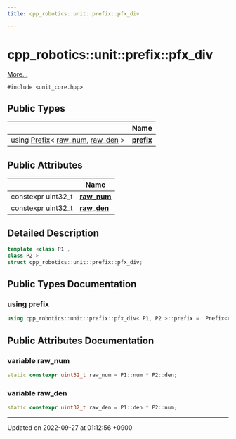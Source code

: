 ```yaml
---
title: cpp_robotics::unit::prefix::pfx_div

---
```


# cpp_robotics::unit::prefix::pfx_div



 [More...](#detailed-description)


`#include <unit_core.hpp>`

## Public Types

|                | Name           |
| -------------- | -------------- |
| using [Prefix](/cpp_robotics/doxybook/Classes/structcpp__robotics_1_1unit_1_1Prefix/)< [raw_num](/cpp_robotics/doxybook/Classes/structcpp__robotics_1_1unit_1_1prefix_1_1pfx__div/#variable-raw-num), [raw_den](/cpp_robotics/doxybook/Classes/structcpp__robotics_1_1unit_1_1prefix_1_1pfx__div/#variable-raw-den) > | **[prefix](/cpp_robotics/doxybook/Classes/structcpp__robotics_1_1unit_1_1prefix_1_1pfx__div/#using-prefix)**  |

## Public Attributes

|                | Name           |
| -------------- | -------------- |
| constexpr uint32_t | **[raw_num](/cpp_robotics/doxybook/Classes/structcpp__robotics_1_1unit_1_1prefix_1_1pfx__div/#variable-raw-num)**  |
| constexpr uint32_t | **[raw_den](/cpp_robotics/doxybook/Classes/structcpp__robotics_1_1unit_1_1prefix_1_1pfx__div/#variable-raw-den)**  |

## Detailed Description

```cpp
template <class P1 ,
class P2 >
struct cpp_robotics::unit::prefix::pfx_div;
```

## Public Types Documentation

### using prefix

```cpp
using cpp_robotics::unit::prefix::pfx_div< P1, P2 >::prefix =  Prefix<raw_num, raw_den>;
```


## Public Attributes Documentation

### variable raw_num

```cpp
static constexpr uint32_t raw_num = P1::num * P2::den;
```


### variable raw_den

```cpp
static constexpr uint32_t raw_den = P1::den * P2::num;
```


-------------------------------

Updated on 2022-09-27 at 01:12:56 +0900
